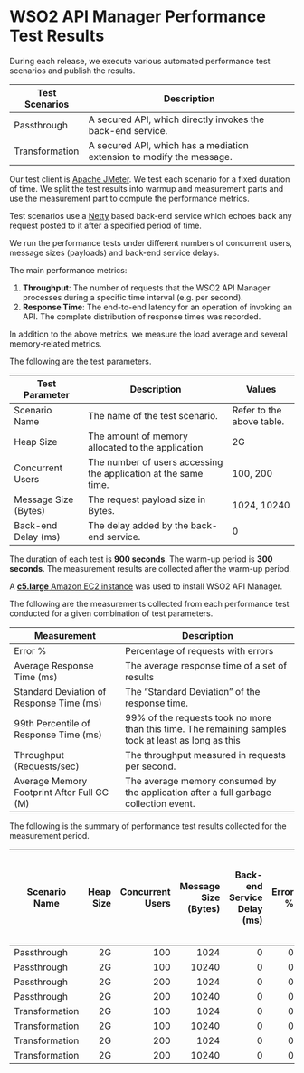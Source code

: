 # WSO2 API Manager Performance Test Results

During each release, we execute various automated performance test scenarios and publish the results.

| Test Scenarios | Description |
| --- | --- |
| Passthrough | A secured API, which directly invokes the back-end service. |
| Transformation | A secured API, which has a mediation extension to modify the message. |

Our test client is [Apache JMeter](https://jmeter.apache.org/index.html). We test each scenario for a fixed duration of
time. We split the test results into warmup and measurement parts and use the measurement part to compute the
performance metrics.

Test scenarios use a [Netty](https://netty.io/) based back-end service which echoes back any request
posted to it after a specified period of time.

We run the performance tests under different numbers of concurrent users, message sizes (payloads) and back-end service
delays.

The main performance metrics:

1. **Throughput**: The number of requests that the WSO2 API Manager processes during a specific time interval (e.g. per second).
2. **Response Time**: The end-to-end latency for an operation of invoking an API. The complete distribution of response times was recorded.

In addition to the above metrics, we measure the load average and several memory-related metrics.

The following are the test parameters.

| Test Parameter | Description | Values |
| --- | --- | --- |
| Scenario Name | The name of the test scenario. | Refer to the above table. |
| Heap Size | The amount of memory allocated to the application | 2G |
| Concurrent Users | The number of users accessing the application at the same time. | 100, 200 |
| Message Size (Bytes) | The request payload size in Bytes. | 1024, 10240 |
| Back-end Delay (ms) | The delay added by the back-end service. | 0 |

The duration of each test is **900 seconds**. The warm-up period is **300 seconds**.
The measurement results are collected after the warm-up period.

A [**c5.large** Amazon EC2 instance](https://aws.amazon.com/ec2/instance-types/) was used to install WSO2 API Manager.

The following are the measurements collected from each performance test conducted for a given combination of
test parameters.

| Measurement | Description |
| --- | --- |
| Error % | Percentage of requests with errors |
| Average Response Time (ms) | The average response time of a set of results |
| Standard Deviation of Response Time (ms) | The “Standard Deviation” of the response time. |
| 99th Percentile of Response Time (ms) | 99% of the requests took no more than this time. The remaining samples took at least as long as this |
| Throughput (Requests/sec) | The throughput measured in requests per second. |
| Average Memory Footprint After Full GC (M) | The average memory consumed by the application after a full garbage collection event. |

The following is the summary of performance test results collected for the measurement period.

|  Scenario Name | Heap Size | Concurrent Users | Message Size (Bytes) | Back-end Service Delay (ms) | Error % | Throughput (Requests/sec) | Average Response Time (ms) | Standard Deviation of Response Time (ms) | 99th Percentile of Response Time (ms) | WSO2 API Manager GC Throughput (%) | Average WSO2 API Manager Memory Footprint After Full GC (M) |
|---|---:|---:|---:|---:|---:|---:|---:|---:|---:|---:|---:|
|  Passthrough | 2G | 100 | 1024 | 0 | 0 | 3568.92 | 27.96 | 28.22 | 130 | 98.45 |  |
|  Passthrough | 2G | 100 | 10240 | 0 | 0 | 2702.44 | 36.91 | 24.61 | 94 | 98.76 |  |
|  Passthrough | 2G | 200 | 1024 | 0 | 0 | 3574.46 | 55.88 | 48.41 | 250 | 98.35 |  |
|  Passthrough | 2G | 200 | 10240 | 0 | 0 | 2766.41 | 72.17 | 42.09 | 187 | 98.63 |  |
|  Transformation | 2G | 100 | 1024 | 0 | 0 | 2206.7 | 45.25 | 49.96 | 205 | 97.99 |  |
|  Transformation | 2G | 100 | 10240 | 0 | 0 | 737.72 | 135.45 | 141.36 | 899 | 98.15 |  |
|  Transformation | 2G | 200 | 1024 | 0 | 0 | 2222.29 | 89.93 | 78.01 | 415 | 97.81 |  |
|  Transformation | 2G | 200 | 10240 | 0 | 0 | 782.58 | 255.55 | 223.79 | 1463 | 97.82 |  |
